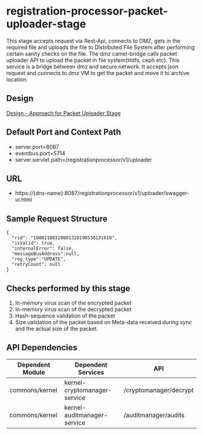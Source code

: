 # registration-processor-packet-uploader-stage

This stage accepts request via Rest-Api, connects to DMZ, gets in the required file and uploads the file to Distributed File System after performing certain sanity checks on the file. The dmz camel-bridge calls packet uploader API to upload the packet in file system(Hdfs, ceph etc). This service is a bridge between dmz and secure network. It accepts json request and connects to dmz VM to get the packet and move it to archive location.

## Design

[Design - Approach for Packet Uploader Stage](https://github.com/mosip/registration/blob/master/design/registration-processor/Approach_for_packet_uploader.md)


## Default Port and Context Path
  
  * server.port=8087
  * eventbus.port=5714
  * server.servlet.path=/registrationprocessor/v1/uploader


## URL

 * https://{dns-name}:8087/registrationprocessor/v1/uploader/swagger-ui.html

## Sample Request Structure

```
{
  "rid": "10002100320001320190530131610",
  "isValid": true,
  "internalError": false,
  "messageBusAddress":null,
  "reg_type":"UPDATE",
  "retryCount": null
}
```

## Checks performed by this stage

1. In-memory virus scan of the encrypted packet
2. In-memory virus scan of the decrypted packet
3. Hash-sequence validation of the packet
4. Size validation of the packet based on Meta-data received during sync and the actual size of the packet.


## API Dependencies
	
|Dependent Module |  Dependent Services  | API |
| ------------- | ------------- | ------------- |
| commons/kernel  | kernel-cryptomanager-service | /cryptomanager/decrypt|
| commons/kernel  | kernel-auditmanager-service | /auditmanager/audits|

